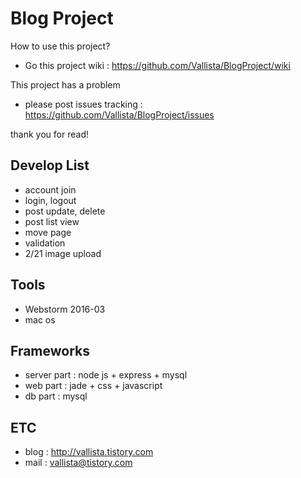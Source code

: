 # Blog Project

How to use this project?
 - Go this project wiki : https://github.com/Vallista/BlogProject/wiki

This project has a problem
 - please post issues tracking : https://github.com/Vallista/BlogProject/issues
 
 thank you for read!
 
## Develop List
 - account join
 - login, logout
 - post update, delete
 - post list view
 - move page
 - validation 
 - 2/21 image upload
 
## Tools
- Webstorm 2016-03
- mac os

## Frameworks
 - server part : node js + express + mysql
 - web part : jade + css + javascript
 - db part : mysql

## ETC
 - blog : http://vallista.tistory.com
 - mail : vallista@tistory.com
